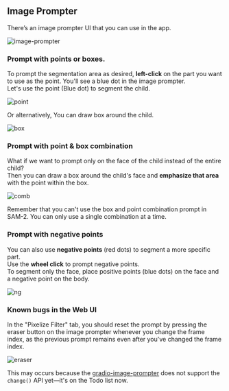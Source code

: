 ## Image Prompter
There’s an image prompter UI that you can use in the app.

![image-prompter](https://github.com/jhj0517/sam2-playground/blob/master/docs/image_prompter_screenshot.png)

### Prompt with points or boxes.

To prompt the segmentation area as desired, **left-click** on the part you want to use as the point. You'll see a blue dot in the image prompter. <br>
Let's use the point (Blue dot) to segment the child.

![point](https://github.com/jhj0517/sam2-playground/blob/master/docs/prompt_with_point.png)

Or alternatively, You can draw box around the child.

![box](https://github.com/jhj0517/sam2-playground/blob/master/docs/prompt_with_box.png)

### Prompt with point & box combination
What if we want to prompt only on the face of the child instead of the entire child? <br>
Then you can draw a box around the child's face and **emphasize that area** with the point within the box.

![comb](https://github.com/jhj0517/sam2-playground/blob/master/docs/prompt_with_box_and_point_combination.png)

Remember that you can't use the box and point combination prompt in SAM-2. You can only use a single combination at a time.

 ### Prompt with negative points
You can also use **negative points** (red dots) to segment a more specific part. <br>
Use the **wheel click** to prompt negative points.  <br>
To segment only the face, place positive points (blue dots) on the face and a negative point on the body. <br>

![ng](https://github.com/jhj0517/sam2-playground/blob/master/docs/prompt_with_negative_points.png)


### Known bugs in the Web UI
In the "Pixelize Filter" tab, you should reset the prompt by pressing the eraser button on the image prompter whenever you change the frame index, as the previous prompt remains even after you've changed the frame index. <br>

![eraser](https://github.com/jhj0517/sam2-playground/blob/master/docs/eraser_button.png)

This may occurs because the [gradio-image-prompter](https://github.com/PhyscalX/gradio-image-prompter) does not support the `change()` API yet—it's on the Todo list now.


